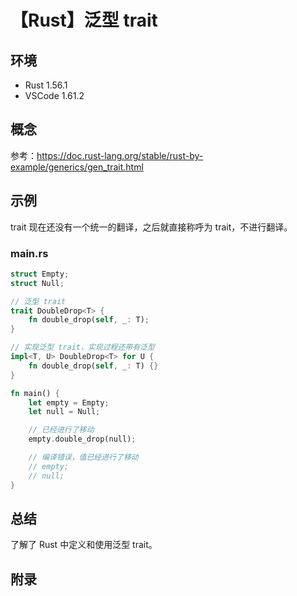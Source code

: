 # 【Rust】泛型 trait

## 环境

- Rust 1.56.1
- VSCode 1.61.2

## 概念

参考：<https://doc.rust-lang.org/stable/rust-by-example/generics/gen_trait.html>  

## 示例

trait 现在还没有一个统一的翻译，之后就直接称呼为 trait，不进行翻译。

### main.rs

```rust
struct Empty;
struct Null;

// 泛型 trait
trait DoubleDrop<T> {
    fn double_drop(self, _: T);
}

// 实现泛型 trait，实现过程还带有泛型
impl<T, U> DoubleDrop<T> for U {
    fn double_drop(self, _: T) {}
}

fn main() {
    let empty = Empty;
    let null = Null;

    // 已经进行了移动
    empty.double_drop(null);

    // 编译错误，值已经进行了移动
    // empty;
    // null;
}
```

## 总结

了解了 Rust 中定义和使用泛型 trait。

## 附录

